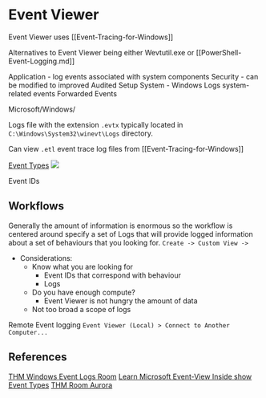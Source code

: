 # Event Viewer

Event Viewer uses [[Event-Tracing-for-Windows]]

Alternatives to Event Viewer being either Wevtutil.exe or [[PowerShell-Event-Logging.md]]



Application - log events associated with system components 
Security - can be modified to improved Audited
Setup
System - Windows Logs system-related events
Forwarded Events 

Microsoft/Windows/

Logs file with the extension `.evtx` typically located in `C:\Windows\System32\winevt\Logs` directory. 

Can view `.etl` event trace log files from [[Event-Tracing-for-Windows]]

[Event Types](https://learn.microsoft.com/en-us/windows/win32/eventlog/event-types)
![](eventviewereventtypes.png)

Event IDs  

## Workflows

Generally the amount of information is enormous so the workflow is centered around specify a set of Logs that will provide logged information about a set of behaviours that you looking for. 
`Create -> Custom View ->`
- Considerations:
	- Know what you are looking for
		- Event IDs that correspond with behaviour
		- Logs 
	- Do you have enough compute?
		- Event Viewer is not hungry the amount of data    
	- Not too broad a scope of logs

Remote Event logging 
`Event Viewer (Local) > Connect to Another Computer...`

## References

[THM Windows Event Logs Room](https://tryhackme.com/room/windowseventlogs)
[Learn Microsoft Event-View Inside show](https://learn.microsoft.com/en-us/shows/inside/event-viewer)
[Event Types](https://learn.microsoft.com/en-us/windows/win32/eventlog/event-types)
[THM Room Aurora](https://tryhackme.com/room/auroraedr)